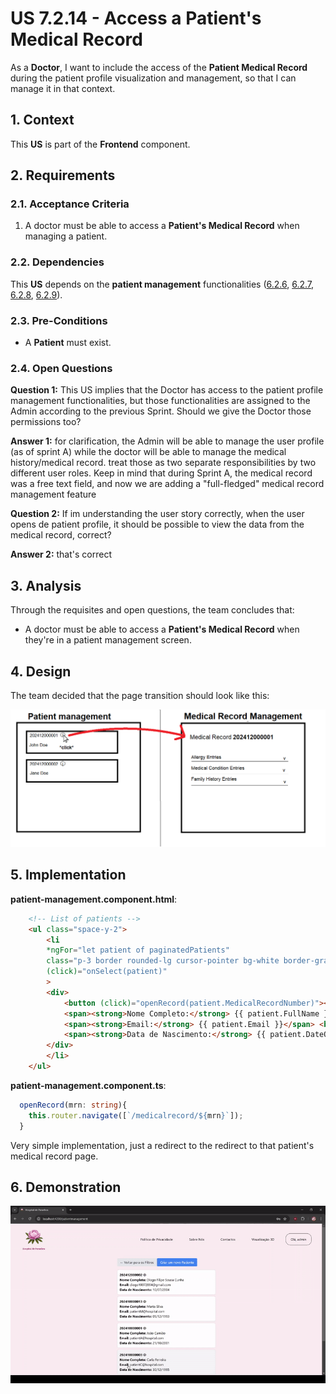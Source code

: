 # US 7.2.14 - Access a Patient's Medical Record

As a **Doctor**, I want to include the access of the **Patient Medical Record** during the patient profile visualization and management, so that I can manage it in that context.

## 1. Context

This **US** is part of the **Frontend** component.

## 2. Requirements

### 2.1. Acceptance Criteria

1. A doctor must be able to access a **Patient's Medical Record** when managing a patient.

### 2.2. Dependencies

This **US** depends on the **patient management** functionalities ([6.2.6](../../sprint-b/6-2-6/readme.md), [6.2.7](../../sprint-b/6-2-7/readme.md), [6.2.8](../../sprint-b/6-2-8/readme.md), [6.2.9](../../sprint-b/6-2-9/readme.md)).

### 2.3. Pre-Conditions

* A **Patient** must exist.

### 2.4. Open Questions

**Question 1:** This US implies that the Doctor has access to the patient profile management functionalities, but those functionalities are assigned to the Admin according to the previous Sprint. Should we give the Doctor those permissions too?

**Answer 1:** 
for clarification, the Admin will be able to manage the user profile (as of sprint A) while the doctor will be able to manage the medical history/medical record. treat those as two separate responsibilities by two different user roles.
Keep in mind that during Sprint A, the medical record was a free text field, and now we are adding a "full-fledged" medical record management feature 

**Question 2:**
If im understanding the user story correctly, when the user opens de patient profile, it should be possible to view the data from the medical record, correct?

**Answer 2:**
that's correct

## 3. Analysis

Through the requisites and open questions, the team concludes that:
* A doctor must be able to access a **Patient's Medical Record** when they're in a patient management screen.

## 4. Design

The team decided that the page transition should look like this:

![](images/design.png)

## 5. Implementation

**patient-management.component.html**:

```html
    <!-- List of patients -->
    <ul class="space-y-2">
        <li
        *ngFor="let patient of paginatedPatients"
        class="p-3 border rounded-lg cursor-pointer bg-white border-gray-300 hover:bg-gray-100 transition"
        (click)="onSelect(patient)"
        >
        <div>
            <button (click)="openRecord(patient.MedicalRecordNumber)"><strong>{{ patient.MedicalRecordNumber }} ⓘ</strong></button> <br />
            <span><strong>Nome Completo:</strong> {{ patient.FullName }}</span> <br />
            <span><strong>Email:</strong> {{ patient.Email }}</span> <br />
            <span><strong>Data de Nascimento:</strong> {{ patient.DateOfBirth | date: 'dd/MM/yyyy' }}</span>
        </div>
        </li>
    </ul>
```

**patient-management.component.ts**:

```ts
  openRecord(mrn: string){
    this.router.navigate([`/medicalrecord/${mrn}`]);
  }
```

Very simple implementation, just a redirect to the redirect to that patient's medical record page.

## 6. Demonstration

![](./demonstration/demonstration.gif)